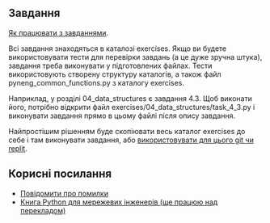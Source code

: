 ## Завдання
[Як працювати з завданнями](https://pyneng.io/course/topics/02-git-github-tasks/).


Всі завдання знаходяться в каталозі exercises.
Якщо ви будете використовувати тести для перевірки завдань (а це дуже зручна
штука), завдання треба виконувати у підготовлених файлах. Тести використовують
створену структуру каталогів, а також файл pyneng_common_functions.py з
каталогу exercises.

Наприклад, у розділі 04_data_structures є завдання 4.3. Щоб виконати його,
потрібно відкрити файл exercises/04_data_structures/task_4_3.py і виконувати
завдання прямо в цьому файлі після опису завдання.

Найпростішим рішенням буде скопіювати весь каталог exercises до себе і там
виконувати завдання, або [використовувати для цього git чи replit](https://pyneng.io/course/topics/02-git-github-tasks/).


## Корисні посилання

* [Повідомити про помилки](https://github.com/natenka/pyneng-book-uk/discussions/categories/%D0%B7%D0%BD%D0%B0%D0%B9%D0%B4%D0%B5%D0%BD%D0%B0-%D0%BF%D1%80%D0%BE%D0%B1%D0%BB%D0%B5%D0%BC%D0%B0-%D0%BF%D0%BE%D0%BC%D0%B8%D0%BB%D0%BA%D0%B0)
* [Книга Python для мережевих інженерів (ще працюю над перекладом)](https://pyneng.io/book/)

